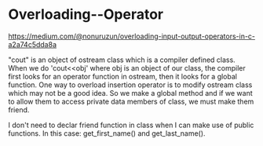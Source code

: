 # Overloading--Operator

https://medium.com/@nonuruzun/overloading-input-output-operators-in-c-a2a74c5dda8a

"cout" is an object of ostream class which is a compiler defined class.
When we do 'cout<<obj' where obj is an object of our class,
the compiler first looks for an operator function in ostream,
then it looks for a global function.
One way to overload insertion operator is to modify ostream class which may not be a good idea.
So we make a global method and if we want to allow them to access private data members of class, 
we must make them friend.

I don't need to declar friend function in class when I can make use of public functions. In this case: get_first_name() and get_last_name().

